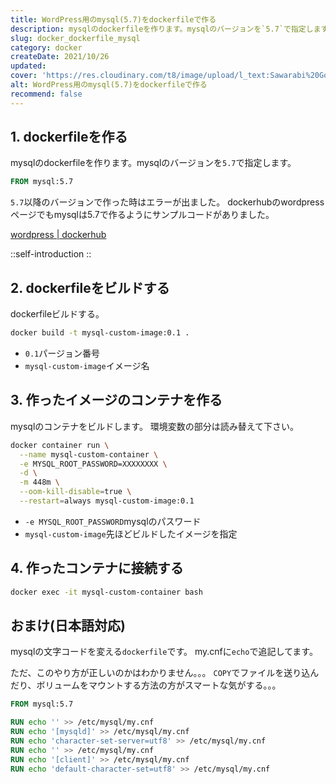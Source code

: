 ```yaml
---
title: WordPress用のmysql(5.7)をdockerfileで作る
description: mysqlのdockerfileを作ります。mysqlのバージョンを`5.7`で指定します。`5.7`以降のバージョンで作った時はエラーが出ました。dockerhubのwordpressページでもmysqlは5.7で作るようにサンプルコードがありました。
slug: docker_dockerfile_mysql
category: docker
createDate: 2021/10/26
updated: 
cover: 'https://res.cloudinary.com/t8/image/upload/l_text:Sawarabi%20Gothic_100_bold:WordPress用のmysql(5.7)をdockerfileで作る,co_rgb:fff,w_620,c_fit/v1712091289/ogp_image_zorhlz.png'
alt: WordPress用のmysql(5.7)をdockerfileで作る
recommend: false
---
```

## 1. dockerfileを作る



mysqlのdockerfileを作ります。mysqlのバージョンを`5.7`で指定します。
```dockerfile
FROM mysql:5.7
```

`5.7`以降のバージョンで作った時はエラーが出ました。
dockerhubのwordpressページでもmysqlは5.7で作るようにサンプルコードがありました。

[wordpress | dockerhub](https://hub.docker.com/_/wordpress)


::self-introduction
::

## 2. dockerfileをビルドする
dockerfileビルドする。
```bash
docker build -t mysql-custom-image:0.1 .
```

* `0.1`パージョン番号
* `mysql-custom-image`イメージ名

## 3. 作ったイメージのコンテナを作る
mysqlのコンテナをビルドします。
環境変数の部分は読み替えて下さい。

```bash
docker container run \
  --name mysql-custom-container \
  -e MYSQL_ROOT_PASSWORD=XXXXXXXX \
  -d \
  -m 448m \
  --oom-kill-disable=true \
  --restart=always mysql-custom-image:0.1
```

* `-e MYSQL_ROOT_PASSWORD`mysqlのパスワード
* `mysql-custom-image`先ほどビルドしたイメージを指定

## 4. 作ったコンテナに接続する

```bash
docker exec -it mysql-custom-container bash
```

## おまけ(日本語対応)
mysqlの文字コードを変える`dockerfile`です。
my.cnfに`echo`で追記してます。

ただ、このやり方が正しいのかはわかりません。。。
`COPY`でファイルを送り込んだり、ボリュームをマウントする方法の方がスマートな気がする。。。

```dockerfile
FROM mysql:5.7

RUN echo '' >> /etc/mysql/my.cnf
RUN echo '[mysqld]' >> /etc/mysql/my.cnf
RUN echo 'character-set-server=utf8' >> /etc/mysql/my.cnf
RUN echo '' >> /etc/mysql/my.cnf
RUN echo '[client]' >> /etc/mysql/my.cnf
RUN echo 'default-character-set=utf8' >> /etc/mysql/my.cnf
```